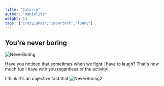 ```yaml
---
title: "Catorce"
author: "Danielita"
weight: 14
tags: ["crazyLukas","important","funny"]
---
```

## You're never boring
![NeverBoring](/images/fun.gif#center)

Have you noticed that sometimes when we fight I have to laugh? That's how much fun I have with you regardless of the activity! 

I think it's an objective fact that
![NeverBoring2](/images/diverting.png#center)